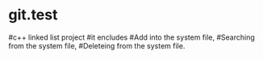 # git.test
#c++ linked list project
#it encludes
       #Add into the system file,
       #Searching from the system file,
       #Deleteing from the system file.
